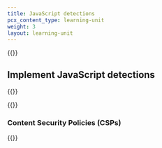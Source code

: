 ```yaml
---
title: JavaScript detections
pcx_content_type: learning-unit
weight: 3
layout: learning-unit
---
```


{{<render file="_javascript-detections-definition.md" productFolder="bots" withParameters="These detections are optional, but lead to greater overall accuracy." >}}

## Implement JavaScript detections

{{<render file="_javascript-detections-enable.md" productFolder="bots" >}}

{{<render file="_javascript-detections-implementation.md" productFolder="bots" >}}

### Content Security Policies (CSPs)

{{<render file="_javascript-detections-csp.md" productFolder="bots" >}}